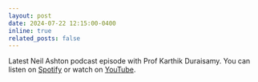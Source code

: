 ```yaml
---
layout: post
date: 2024-07-22 12:15:00-0400
inline: true
related_posts: false
---
```


Latest Neil Ashton podcast episode with Prof Karthik Duraisamy. You can listen on [Spotify](https://open.spotify.com/episode/0vYtzHv0I2IiIIpMtUSJvn?si=106ce529aae247ed) or watch on [YouTube](https://youtu.be/VnISBGD6T14). 
